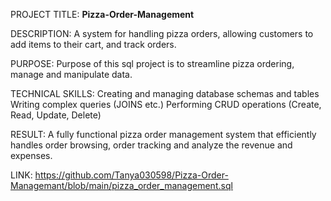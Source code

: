 PROJECT TITLE: **Pizza-Order-Management**

DESCRIPTION: A system for handling pizza orders, allowing customers to add items to their cart, and track orders.

PURPOSE: Purpose of this sql project is to streamline pizza ordering, manage and manipulate data.

TECHNICAL SKILLS: Creating and managing database schemas and tables
                  Writing complex queries (JOINS etc.)
                  Performing CRUD operations (Create, Read, Update, Delete)

RESULT: A fully functional pizza order management system that efficiently handles order browsing, order tracking and analyze the revenue and expenses.

LINK: https://github.com/Tanya030598/Pizza-Order-Managemant/blob/main/pizza_order_management.sql
